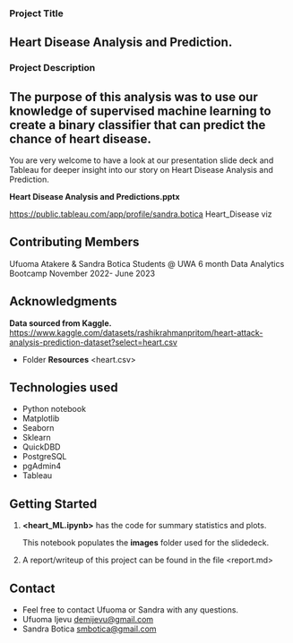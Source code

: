 ### Project Title 
## Heart Disease Analysis and Prediction.

### Project Description
## The purpose of this analysis was to use our knowledge of supervised machine learning to create a binary classifier that can predict the chance of heart disease.

You are very welcome to have a look at our presentation slide deck and Tableau for deeper insight into our story on Heart Disease Analysis and Prediction.

**Heart Disease Analysis and Predictions.pptx**

https://public.tableau.com/app/profile/sandra.botica    Heart_Disease viz
## Contributing Members 
Ufuoma Atakere & Sandra Botica
Students @ UWA 6 month Data Analytics Bootcamp November 2022- June 2023
## Acknowledgments
**Data sourced from Kaggle.**
https://www.kaggle.com/datasets/rashikrahmanpritom/heart-attack-analysis-prediction-dataset?select=heart.csv

 - Folder **Resources** <heart.csv>
## Technologies used
 - Python notebook
 - Matplotlib
 - Seaborn
 - Sklearn
 - QuickDBD
 - PostgreSQL
 - pgAdmin4
 - Tableau

## Getting Started

 1. **<heart_ML.ipynb>**  has the code for summary statistics and plots.

    This notebook populates the **images** folder used for the slidedeck.

 2. A report/writeup of this project can be found in the file <report.md>

## Contact
 - Feel free to contact Ufuoma or Sandra with any questions.
 - Ufuoma Ijevu     demijevu@gmail.com
 - Sandra Botica    smbotica@gmail.com
